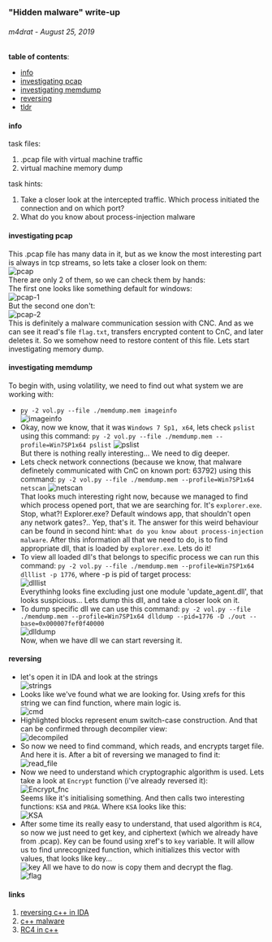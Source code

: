 ### "Hidden malware" write-up 
###### m4drat - August 25, 2019
__table of contents__:
- [info](#info)
- [investigating pcap](#investigatin-pcap)
- [investigating memdump](#investigatin-memdump)
- [reversing](#reversing)
- [tldr](#tldr)

#### info
task files:  
1. .pcap file with virtual machine traffic
2. virtual machine memory dump

task hints:  
1. Take a closer look at the intercepted traffic. Which process initiated the connection and on which port?
2. What do you know about process-injection malware

#### investigating pcap
This .pcap file has many data in it, but as we know the most interesting part is always in tcp streams, so lets take a closer look on them:  
![pcap](https://i.imgur.com/6mYSHGJ.png)  
There are only 2 of them, so we can check them by hands:  
The first one looks like something default for windows:  
![pcap-1](https://i.imgur.com/i9tDYpu.png?1)  
But the second one don't:  
![pcap-2](https://i.imgur.com/13GWwnQ.png)  
This is definitely a malware communication session with CNC. And as we can see it read's file `flag.txt`, transfers encrypted content to CnC, and later deletes it. So we somehow need to restore content of this file. Lets start investigating memory dump.

#### investigating memdump
To begin with, using volatility, we need to find out what system we are working with:  
- `py -2 vol.py --file ./memdump.mem imageinfo`  
![imageinfo](https://i.imgur.com/3br8NTg.png)  
- Okay, now we know, that it was `Windows 7 Sp1, x64`, lets check `pslist` using this command: `py -2 vol.py --file ./memdump.mem --profile=Win7SP1x64 pslist`
![pslist](https://i.imgur.com/xR8LuaS.png)  
But there is nothing really interesting... We need to dig deeper.
- Lets check network connections (because we know, that malware definetely communicated with CnC on known port: 63792) using this command: `py -2 vol.py --file ./memdump.mem --profile=Win7SP1x64 netscan`
![netscan](https://i.imgur.com/fM4leZw.png)  
That looks much interesting right now, because we managed to find which process opened port, that we are searching for. It's `explorer.exe`. Stop, what?! Explorer.exe? Default windows app, that shouldn't open any network gates?.. Yep, that's it. The answer for this weird behaviour can be found in second hint: `What do you know about process-injection malware`. After this information all that we need to do, is to find appropriate dll, that is loaded by `explorer.exe`. Lets do it!  
- To view all loaded dll's that belongs to specific process we can run this command: `py -2 vol.py --file ./memdump.mem --profile=Win7SP1x64 dlllist -p 1776`, where -p is pid of target process:  
![dlllist](https://i.imgur.com/7PU0DUR.png)  
Everythinhg looks fine excluding just one module 'update_agent.dll', that looks suspicious... Lets dump this dll, and take a closer look on it.  
- To dump specific dll we can use this command: `py -2 vol.py --file ./memdump.mem --profile=Win7SP1x64 dlldump --pid=1776 -D ./out --base=0x000007fef0f40000`  
![dlldump](https://i.imgur.com/VvKbyaf.png)  
Now, when we have dll we can start reversing it.

#### reversing
- let's open it in IDA and look at the strings  
![strings](https://i.imgur.com/eyS735N.png)  
- Looks like we've found what we are looking for. Using xrefs for this string we can find function, where main logic is.  
![cmd](https://i.imgur.com/dwNjB1y.png)  
- Highlighted blocks represent enum switch-case construction. And that can be confirmed through decompiler view:  
![decompiled](https://i.imgur.com/UrEOAca.png)  
- So now we need to find command, which reads, and encrypts target file. And here it is. After a bit of reversing we managed to find it:  
![read_file](https://i.imgur.com/CDWYaz8.png)
- Now we need to understand which cryptographic algorithm is used. Lets take a look at `Encrypt` function (i've already reversed it):  
![Encrypt_fnc](https://i.imgur.com/Pc7Lau1.png)  
Seems like it's initialising something. And then calls two interesting functions: `KSA` and `PRGA`. Where `KSA` looks like this:  
![KSA](https://i.imgur.com/nYSnIKB.png)
- After some time its really easy to understand, that used algorithm is `RC4`, so now we just need to get key, and ciphertext (which we already have from .pcap). Key can be found using xref's to `key` variable. It will allow us to find unrecognized function, which initializes this vector with values, that looks like key...  
![key](https://i.imgur.com/jBGqVXl.png)
All we have to do now is copy them and decrypt the flag.  
![flag](https://i.imgur.com/SVeFM9g.png)

#### links
1. [reversing c++ in IDA](https://blog.0xbadc0de.be/archives/67)
2. [c++ malware](https://www.youtube.com/watch?v=o-FFGIloxvE)
3. [RC4 in c++](https://www.youtube.com/watch?v=CiJocXXMXK4)
